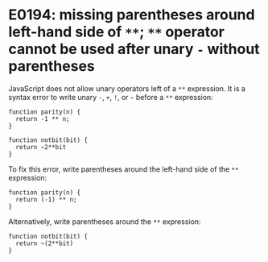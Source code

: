 # E0194: missing parentheses around left-hand side of `**`; `**` operator cannot be used after unary `-` without parentheses

JavaScript does not allow unary operators left of a `**` expression. It is a
syntax error to write unary `-`, `+`, `!`, or `~` before a `**` expression:

    function parity(n) {
      return -1 ** n;
    }

    function notbit(bit) {
      return ~2**bit
    }

To fix this error, write parentheses around the left-hand side of the `**`
expression:

    function parity(n) {
      return (-1) ** n;
    }

Alternatively, write parentheses around the `**` expression:

    function notbit(bit) {
      return ~(2**bit)
    }
